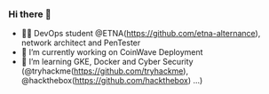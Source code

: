 ### Hi there 👋

- 👨‍🎓 DevOps student @ETNA(https://github.com/etna-alternance), network architect and PenTester
- 🔭 I’m currently working on CoinWave Deployment
- 🌱 I’m learning GKE, Docker and Cyber Security (@tryhackme(https://github.com/tryhackme), @hackthebox(https://github.com/hackthebox) ...)

